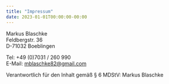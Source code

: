 ```yaml
---
title: "Impressum"
date: 2023-01-01T00:00:00-00:00
---
```


Markus Blaschke\
Feldbergstr. 36\
D-71032 Boeblingen

Tel: +49 (0)7031 / 260 990\
E-Mail: mblaschke82@gmail.com

Verantwortlich für den Inhalt gemäß § 6 MDStV: Markus Blaschke
